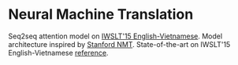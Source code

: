 # Neural Machine Translation

Seq2seq attention model on [IWSLT'15 English-Vietnamese](https://nlp.stanford.edu/projects/nmt/).
Model architecture inspired by [Stanford NMT](https://nlp.stanford.edu/pubs/luong-manning-iwslt15.pdf).
State-of-the-art on IWSLT'15 English-Vietnamese [reference](https://paperswithcode.com/sota/machine-translation-on-iwslt2015-english-1).
